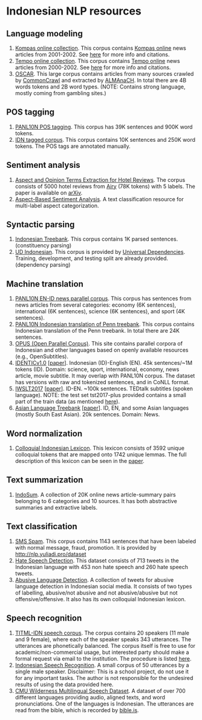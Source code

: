 # Indonesian NLP resources

## Language modeling

1. [Kompas online collection](http://ilps.science.uva.nl/ilps/wp-content/uploads/sites/6/files/bahasaindonesia/kompas.zip).
   This corpus contains [Kompas online](http://www.kompas.com/) news articles from 2001-2002. See
   [here](http://ilps.science.uva.nl/resources/bahasa/) for more info and citations.
1. [Tempo online collection](http://ilps.science.uva.nl/ilps/wp-content/uploads/sites/6/files/bahasaindonesia/tempo.zip).
   This corpus contains [Tempo online](https://www.tempo.co/) news articles from 2000-2002. See
   [here](http://ilps.science.uva.nl/resources/bahasa/) for more info and citations.
1. [OSCAR](https://traces1.inria.fr/oscar/#corpus). This large corpus contains articles from many sources crawled by
   [CommonCrawl](https://commoncrawl.org/) and extracted by [ALMAnaCH](https://team.inria.fr/almanach/). In total there are
   4B words tokens and 2B word types. (NOTE: Contains strong language, mostly coming from gambling sites.)

## POS tagging

1. [PANL10N POS tagging](http://www.panl10n.net/english/outputs/Indonesia/UI/0802/UI-1M-tagged.zip).
   This corpus has 39K sentences and 900K word tokens.
1. [IDN tagged corpus](https://github.com/famrashel/idn-tagged-corpus). This corpus contains
   10K sentences and 250K word tokens. The POS tags are annotated manually.

## Sentiment analysis

1. [Aspect and Opinion Terms Extraction for Hotel Reviews](https://github.com/jordhy97/final_project).
    The corpus consists of 5000 hotel reviews from [Airy](https://www.airyrooms.com/) (78K tokens) with 5 labels. The paper is available on [arXiv](https://arxiv.org/abs/1908.04899).
1. [Aspect-Based Sentiment Analysis](https://github.com/annisanurulazhar/absa-playground).
    A text classification resource for multi-label aspect categorization.

## Syntactic parsing

1. [Indonesian Treebank](https://github.com/famrashel/idn-treebank). This corpus contains 1K parsed
   sentences. (constituency parsing)
1. [UD Indonesian](https://github.com/UniversalDependencies/UD_Indonesian-GSD). This corpus is
   provided by [Universal Dependencies](http://universaldependencies.org/). Training, development,
   and testing split are already provided. (dependency parsing)

## Machine translation

1. [PANL10N EN-ID news parallel corpus](http://www.panl10n.net/english/outputs/Indonesia/BPPT/0902/BPPTIndToEngCorpusHalfM.zip).
   This corpus has sentences from news articles from several categories: economy (6K sentences),
   international (6K sentences), science (6K sentences), and sport (4K sentences).
1. [PANL10N Indonesian translation of Penn treebank](http://www.panl10n.net/english/outputs/Indonesia/UI/0802/Parallel%20Corpus.zip).
   This corpus contains Indonesian translation of the Penn treebank. In total there are 24K
   sentences.
1. [OPUS (Open Parallel Corpus)](http://opus.nlpl.eu/). This site contains parallel corpora of Indonesian and other languages
   based on openly available resources (e.g., OpenSubtitles).
1. [IDENTICv1.0](https://lindat.mff.cuni.cz/repository/xmlui/handle/11858/00-097C-0000-0005-BF85-F?show=full) [[paper](http://www.lrec-conf.org/proceedings/lrec2012/pdf/644_Paper.pdf)].
    Indonesian (ID)-English (EN). 45k sentences/~1M tokens (ID). Domain: science, sport, international, economy, news article, movie subtitle. It may overlap with PANL10N corpus. The dataset has versions with raw and tokenized sentences, and in CoNLL format.
1. [IWSLT2017](https://wit3.fbk.eu/mt.php?release=2017-01-more)         [[paper](https://wit3.fbk.eu/papers/WIT3-EAMT2012.pdf)].
    ID-EN. ~100k sentences. TEDtalk subtitles (spoken language).
    NOTE: the test set tst2017-plus provided contains a small part of the train data (as mentioned [here](https://www.aclweb.org/anthology/P19-2043.pdf)).
1. [Asian Language Treebank](http://www2.nict.go.jp/astrec-att/member/mutiyama/ALT/) [[paper](http://www2.nict.go.jp/astrec-att/member/mutiyama/ALT/ALT-Parallel-Corpus-20171201/ALT-O-COCOSDA.pdf)].
    ID, EN, and some Asian languages (mostly South East Asian). 20k sentences. Domain: News.

## Word normalization

1. [Colloquial Indonesian Lexicon](https://github.com/nasalsabila/kamus-alay).
    This lexicon consists of 3592 unique colloquial tokens that are mapped onto 1742 unique lemmas. The full description of this lexicon can be seen in the [paper](https://ieeexplore.ieee.org/abstract/document/8629151).

## Text summarization

1. [IndoSum](https://github.com/kata-ai/indosum).
    A collection of 20K online news article-summary pairs belonging to 6 categories and 10 sources.
    It has both abstractive summaries and extractive labels.

## Text classification

1. [SMS Spam](http://nlp.yuliadi.pro/static/dataset_sms_spam_bhs_indonesia.zip).
   This corpus contains 1143 sentences that have been labeled with normal message, fraud, promotion. It is provided by http://nlp.yuliadi.pro/dataset
1. [Hate Speech Detection](https://github.com/ialfina/id-hatespeech-detection).
    This dataset consists of 713 tweets in the Indonesian language with 453 non hate speech and 260 hate speech tweets.
1. [Abusive Language Detection](https://github.com/okkyibrohim/id-abusive-language-detection).
    A collection of tweets for abusive language detection in Indonesian social media. It consists of two types of labelling, abusive/not abusive and not abusive/abusive but not offensive/offensive. It also has its own colloquial Indonesian lexicon.

## Speech recognition

1. [TITML-IDN speech corpus](http://research.nii.ac.jp/src/en/TITML-IDN.html).
   The corpus contains 20 speakers (11 male and 9 female), where each of the speaker speaks 343 utterances.
   The utterances are phonetically balanced.
   The corpus itself is free to use for academic/non-commercial usage, but interested party should make a formal request via email to the institution.
   The procedure is listed [here](http://research.nii.ac.jp/src/en/register.html).
1. [Indonesian Speech Recognition](https://github.com/frankydotid/Indonesian-Speech-Recognition).
   A small corpus of 50 utterances by a single male speaker. Disclaimer: This is a school project, do not use it for any important tasks. The author is not responsible for the undesired results of using the data provided here.
1. [CMU Wilderness Multilingual Speech Dataset](https://github.com/festvox/datasets-CMU_Wilderness).
   A dataset of over 700 different languages providing audio, aligned texts, and word pronunciations.
   One of the languages is Indonesian. The utterances are read from the bible, which is recorded by [bible.is](bible.is).
